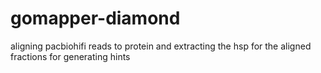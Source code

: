 # gomapper-diamond
aligning pacbiohifi reads to protein and extracting the hsp for the aligned fractions for generating hints
